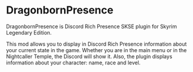 # DragonbornPresence

DragonbornPresence is Discord Rich Presence SKSE plugin for Skyrim Legendary Edition.

This mod allows you to display in Discord Rich Presence information about your current state in the game. Whether you are in the main menu or in the Nightcaller Temple, the Discord will show it. Also, the plugin displays information about your character: name, race and level.
